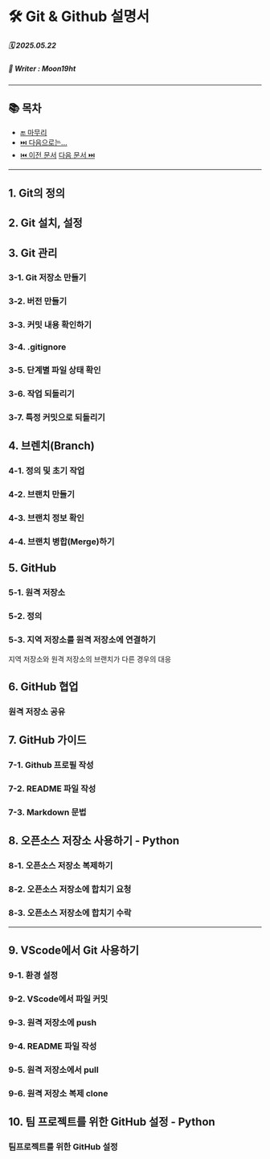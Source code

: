 # 🛠️ Git & Github 설명서

##### 🗓️ 2025.05.22
##### 📝 Writer : Moon19ht

---

## 📚 목차


- [🔚 마무리](#-마무리)
- [⏭️ 다음으로는...](#️-다음으로는)
- [⏮️ 이전 문서](./0521%20SQL정리.md) [다음 문서 ⏭️](./0523%20Git.Github정리.md)

---

## 1. Git의 정의

## 2. Git 설치, 설정

## 3. Git 관리
### 3-1. Git 저장소 만들기
### 3-2. 버전 만들기
### 3-3. 커밋 내용 확인하기
### 3-4. .gitignore
### 3-5. 단계별 파일 상태 확인
### 3-6. 작업 되돌리기
### 3-7. 특정 커밋으로 되돌리기

## 4. 브렌치(Branch)
### 4-1. 정의 및 초기 작업
### 4-2. 브랜치 만들기
### 4-3. 브랜치 정보 확인
### 4-4. 브랜치 병합(Merge)하기

## 5. GitHub
### 5-1. 원격 저장소
### 5-2. 정의
### 5-3. 지역 저장소를 원격 저장소에 연결하기
지역 저장소와 원격 저장소의 브랜치가 다른 경우의 대응

## 6. GitHub 협업
### 원격 저장소 공유

## 7. GitHub 가이드
### 7-1. Github 프로필 작성
### 7-2. README 파일 작성
### 7-3. Markdown 문법

## 8. 오픈소스 저장소 사용하기 - Python
### 8-1. 오픈소스 저장소 복제하기
### 8-2. 오픈소스 저장소에 합치기 요청
### 8-3. 오픈소스 저장소에 합치기 수락

---

## 9. VScode에서 Git 사용하기
### 9-1. 환경 설정
### 9-2. VScode에서 파일 커밋
### 9-3. 원격 저장소에 push
### 9-4. README 파일 작성
### 9-5. 원격 저장소에서 pull
### 9-6. 원격 저장소 복제 clone

## 10. 팀 프로젝트를 위한 GitHub 설정 - Python
### 팀프로젝트를 위한 GitHub 설정